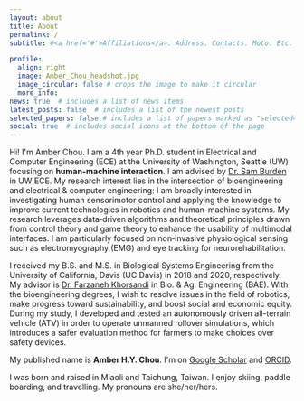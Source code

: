 ```yaml
---
layout: about
title: About
permalink: /
subtitle: #<a href='#'>Affiliations</a>. Address. Contacts. Moto. Etc.

profile:
  align: right
  image: Amber_Chou_headshot.jpg
  image_circular: false # crops the image to make it circular
  more_info: 
news: true  # includes a list of news items
latest_posts: false  # includes a list of the newest posts
selected_papers: false # includes a list of papers marked as "selected={true}"
social: true  # includes social icons at the bottom of the page
---
```


<p>Hi! I'm Amber Chou. I am a 4th year Ph.D. student in Electrical and Computer Engineering (ECE) at the University of Washington, Seattle (UW) focusing on <b>human-machine interaction</b>. I am advised by <a href="https://faculty.washington.edu/sburden/bio/">Dr. Sam Burden</a> in UW ECE. My research interest lies in the intersection of bioengineering and electrical & computer engineering: I am broadly interested in investigating human sensorimotor control and applying the knowledge to improve current technologies in robotics and human-machine systems. My research leverages data‐driven algorithms and theoretical principles drawn from control theory and game theory to enhance the usability of multimodal interfaces. I am particularly focused on non‐invasive physiological sensing such as electromyography (EMG) and eye tracking for neurorehabilitation.

<!-- my Ph.D. research leverages theoretical techniques from control theory and game theory and data-driven algorithms to synthesize interfaces that have multiple modalities and can adapt to users. This synthesis of knowledge and expertise is aimed at advancing the usability of multimodal interfaces, particularly through non‐invasive physiological sensing for neurorehabilitation. -->

<!-- improving the accessibility, robustness, and usability of human-machine interfaces --></p>
<p>I received my B.S. and M.S. in Biological Systems Engineering from the University of California, Davis (UC Davis) in 2018 and 2020, respectively. My advisor is <a href="https://bae.ucdavis.edu/people/farzaneh-khorsandi">Dr. Farzaneh Khorsandi</a> in Bio. & Ag. Engineering (BAE). With the bioengineering degrees, I wish to resolve issues in the field of robotics, make progress toward sustainability, and boost social and economic equity. During my study, I developed and tested an autonomously driven all-terrain vehicle (ATV) in order to operate unmanned rollover simulations, which introduces a safer evaluation method for farmers to make choices over safety devices.</p>
<p>My published name is <b>Amber H.Y. Chou</b>. I'm on <a href="https://scholar.google.com/citations?hl=en&user=7CyqZxIAAAAJ">Google Scholar</a> and <a href="https://orcid.org/0000-0003-1965-148X">ORCID</a>.</p>
<p>I was born and raised in Miaoli and Taichung, Taiwan. I enjoy skiing, paddle boarding, and travelling. My pronouns are she/her/hers.</p>
<!-- As an engineer, I believe that resolving human-related issues is one of the most direct ways to fulfill my goal of making a change in society. With the bioengineering degree, my passions are resolving issues in the field of robotics, making progress towards sustainability, and boosting social and economic equity. My long-term career goal is to become an experienced engineer in robotic fields such as autonomous automobile or bio-robotics, with a proficiency in project management. -->